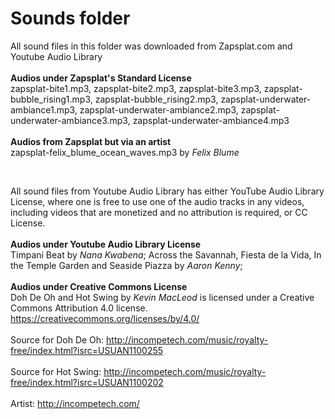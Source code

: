 # Sounds folder

All sound files in this folder was downloaded from Zapsplat.com and Youtube Audio Library
<br><br>
<b> Audios under Zapsplat's Standard License</b>
<br>
zapsplat-bite1.mp3, zapsplat-bite2.mp3, zapsplat-bite3.mp3, zapsplat-bubble_rising1.mp3, zapsplat-bubble_rising2.mp3, zapsplat-underwater-ambiance1.mp3, zapsplat-underwater-ambiance2.mp3, zapsplat-underwater-ambiance3.mp3, zapsplat-underwater-ambiance4.mp3
<br><br>
<b> Audios from Zapsplat but via an artist</b>
<br>
zapsplat-felix_blume_ocean_waves.mp3 by <i>Felix Blume</i>

<br>

All sound files from Youtube Audio Library has either YouTube Audio Library License, where one is free to use one of the audio tracks in any videos, including videos that are monetized and no attribution is required, or CC License.
<br><br>
<b> Audios under Youtube Audio Library License</b>
<br>
Timpani Beat by <i>Nana Kwabena</i>; Across the Savannah, Fiesta de la Vida, In the Temple Garden and Seaside Piazza by <i>Aaron Kenny</i>;
<br><br>
<b> Audios under Creative Commons License</b>
<br>
Doh De Oh and Hot Swing by <i>Kevin MacLeod</i> is licensed under a Creative Commons Attribution 4.0 license. https://creativecommons.org/licenses/by/4.0/
<br><br>
Source for Doh De Oh: http://incompetech.com/music/royalty-free/index.html?isrc=USUAN1100255
<br><br>
Source for Hot Swing: http://incompetech.com/music/royalty-free/index.html?isrc=USUAN1100202
<br><br>
Artist: http://incompetech.com/
